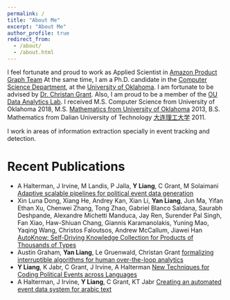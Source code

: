 ```yaml
---
permalink: /
title: "About Me"
excerpt: "About Me"
author_profile: true
redirect_from: 
  - /about/
  - /about.html
---
```

I feel fortunate and proud to work as Applied Scientist in [Amazon Product Graph Team](https://www.amazon.science/blog/building-product-graphs-automatically)
At the same time, I am a Ph.D. candidate in the [Computer Science Department](https://www.ou.edu/coe/cs), at the [University of Oklahoma](https://www.ou.edu/). I am fortunate to be advised by [Dr. Christan Grant](https://www.ou.edu/coe/cs/people/cgrant). Also, I am proud to be a member of the [OU Data Analytics Lab](https://oudalab.github.io). I received M.S. Computer Science from University of Oklahoma 2018, M.S. [Mathematics from University of Oklahoma](https://math.ou.edu/) 2013,
B.S. Mathematics from Dalian University of Technology [大连理工大学](https://math.dlut.edu.cn/) 2011.

I work in areas of information extraction specially in event tracking and detection. 

Recent Publications
=====
* A Halterman, J Irvine, M Landis, P Jalla, **Y Liang**, C Grant, M Solaimani [Adaptive scalable pipelines for political event data generation](https://ieeexplore.ieee.org/abstract/document/8258256)
* Xin Luna Dong, Xiang He, Andrey Kan, Xian Li, **Yan Liang**, Jun Ma, Yifan Ethan Xu, Chenwei Zhang, Tong Zhao, Gabriel Blanco Saldana, Saurabh Deshpande, Alexandre Michetti Manduca, Jay Ren, Surender Pal Singh, Fan Xiao, Haw-Shiuan Chang, Giannis Karamanolakis, Yuning Mao, Yaqing Wang, Christos Faloutsos, Andrew McCallum, Jiawei Han [AutoKnow: Self-Driving Knowledge Collection for Products of Thousands of Types](https://dl.acm.org/doi/abs/10.1145/3394486.3403323)
* Austin Graham, **Yan Liang**, Le Gruenwald, Christan Grant [formalizing interruptible algorithms for human over-the-loop analytics](https://ieeexplore.ieee.org/abstract/document/8258469)
* **Y Liang**, K Jabr, C Grant, J Irvine, A Halterman [New Techniques for Coding Political Events across Languages](https://ieeexplore.ieee.org/abstract/document/8424691)
* A Halterman, J Irvine, **Y Liang**, C Grant, KT Jabr [Creating an automated event data system for arabic text](https://oudalab.github.io/papers/halterman2018creating.pdf)
